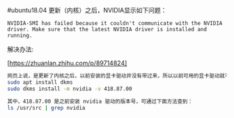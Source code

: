 #ubuntu18.04 更新（内核）之后，NVIDIA显示如下问题：

``` 
NVIDIA-SMI has failed because it couldn't communicate with the NVIDIA driver. Make sure that the latest NVIDIA driver is installed and running.

```

解决办法:

[https://zhuanlan.zhihu.com/p/89714824]

``` bash
网页上说，是更新了内核之后，以前安装的显卡驱动并没有带过来，所以以前可用的显卡驱动就不能用了；
sudo apt install dkms
sudo dkms install -m nvidia -v 418.87.00

其中，418.87.00 是之前安装 nvidia 驱动的版本号，可通过下面方法查到：
ls /usr/src | grep nvidia
```

